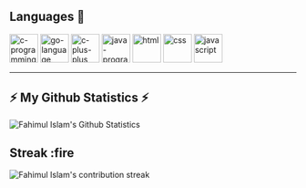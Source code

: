 <!-- Languages I Know -->
 ## Languages :rocket:

<img width="50px" height="50px" src="https://logo.letskhabar.com/img/?tool=c-programming&bgc=none&acol=red" alt="c-programming"> <img width="50px" height="50px" src="https://logo.letskhabar.com/img/?tool=go&bgc=none&acol=red" alt="go-language"> <img width="50px" height="50px" src="https://logo.letskhabar.com/img/?tool=c-plus&bgc=none&acol=red" alt="c-plus-plus"> <img width="50px" height="50px" src="https://logo.letskhabar.com/img/?tool=java&bgc=none&acol=red" alt="java-programming"> <img width="50px" height="50px" src="https://logo.letskhabar.com/img/?tool=html&bgc=none&acol=red" alt="html"> <img width="50px" height="50px" src="https://logo.letskhabar.com/img/?tool=css3&bgc=none&acol=red" alt="css"> <img width="50px" height="50px" src="https://logo.letskhabar.com/img/?tool=javascript&bgc=none&acol=red" alt="javascript">

<hr>

<!-- Github Statistics -->
## ⚡ My Github Statistics ⚡

<img align="center" src="https://github-readme-stats.vercel.app/api?username=fahim047&show_icons=true&theme=radical" alt="Fahimul Islam's Github Statistics">

## Streak :fire

<img align="center" src="https://github-readme-streak-stats.herokuapp.com/?user=fahim047&" alt="Fahimul Islam's contribution streak">


